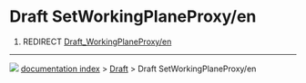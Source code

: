 # Draft SetWorkingPlaneProxy/en
1.  REDIRECT [Draft_WorkingPlaneProxy/en](Draft_WorkingPlaneProxy/en.md)



---
![](images/Button_right.svg) [documentation index](../README.md) > [Draft](Draft_Workbench.md) > Draft SetWorkingPlaneProxy/en
